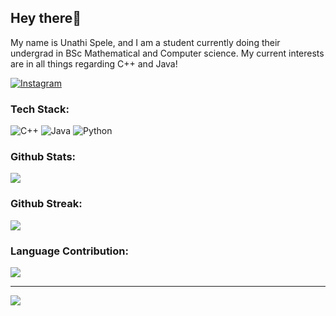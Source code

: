 ## Hey there👋
My name is Unathi Spele, and I am a student currently doing their undergrad in BSc Mathematical and Computer science.
My current interests are in all things regarding C++ and Java!

[![Instagram](https://img.shields.io/badge/Instagram-%23E4405F.svg?logo=Instagram&logoColor=white)](https://instagram.com/donovanking_211) 

### Tech Stack:
![C++](https://img.shields.io/badge/c++-%2300599C.svg?style=for-the-badge&logo=c%2B%2B&logoColor=white) ![Java](https://img.shields.io/badge/java-%23ED8B00.svg?style=for-the-badge&logo=openjdk&logoColor=white) ![Python](https://img.shields.io/badge/python-3670A0?style=for-the-badge&logo=python&logoColor=ffdd54)

### Github Stats:
![](https://github-readme-stats.vercel.app/api?username=Donovan211&theme=algolia&hide_border=false&include_all_commits=true&count_private=true) </br>

### Github Streak:
![](https://nirzak-streak-stats.vercel.app/?user=Donovan211&theme=algolia&hide_border=false)</br>

### Language Contribution:            
![](https://github-readme-stats.vercel.app/api/top-langs/?username=Donovan211&theme=algolia&hide_border=false&include_all_commits=true&count_private=true&layout=compact)

---
[![](https://visitcount.itsvg.in/api?id=Donovan211&icon=0&color=0)](https://visitcount.itsvg.in)

